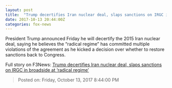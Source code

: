 ```yaml
---
layout: post
title:  "Trump decertifies Iran nuclear deal, slaps sanctions on IRGC in broadside at ‘radical regime’"
date: 2017-10-13 20:44:00Z
categories: fox-news
---
```


President Trump announced Friday he will decertify the 2015 Iran nuclear deal, saying he believes the “radical regime” has committed multiple violations of the agreement as he kicked a decision over whether to restore sanctions back to Congress.


Full story on F3News: [Trump decertifies Iran nuclear deal, slaps sanctions on IRGC in broadside at ‘radical regime’](http://www.f3nws.com/n/SMk3qF)

> Posted on: Friday, October 13, 2017 8:44:00 PM
